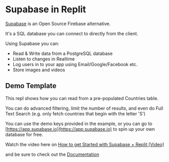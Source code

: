 # Supabase in Replit

[Supabase](https://supabase.io) is an Open Source Firebase alternative. 

It's a SQL database you can connect to directly from the client.

Using Supabase you can:
- Read & Write data from a PostgreSQL database
- Listen to changes in Realtime
- Log users in to your app using Email/Google/Facebook etc.
- Store images and videos

## Demo Template

This repl shows how you can read from a pre-populated Countries table.

You can do advanced filtering, limit the number of results, and even do Full Text Search (e.g. only fetch countries that begin with the letter 'S')

You can use the demo keys provided in the example, or you can go to [https://app.supabase.io](https://app.supabase.io) to spin up your own database for free.

Watch the video here on [How to get Started with Supabase + Replit [Video]](https://www.youtube.com/watch?v=lQ5iIxaYduI)

and be sure to check out the [Documentation](https://supabase.io/docs/reference/javascript/select)